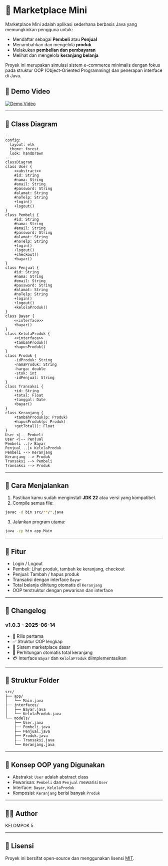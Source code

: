 # 🛒 Marketplace Mini

Marketplace Mini adalah aplikasi sederhana berbasis Java yang memungkinkan pengguna untuk:

- Mendaftar sebagai **Pembeli** atau **Penjual**
- Menambahkan dan mengelola **produk**
- Melakukan **pembelian dan pembayaran**
- Melihat dan mengelola **keranjang belanja**

Proyek ini merupakan simulasi sistem e-commerce minimalis dengan fokus pada struktur OOP (Object-Oriented Programming) dan penerapan interface di Java.

## 📸 Demo Video

[![Demo Video](https://i.ytimg.com/vi/teP3F0WMPvU/hqdefault.jpg?sqp=-oaymwEcCNACELwBSFXyq4qpAw4IARUAAIhCGAFwAcABBg==&rs=AOn4CLAz-Mu4UeqTCKY4WnIJSzxRIhCf7A)](https://www.youtube.com/watch?v=teP3F0WMPvU)

---

## 🧩 Class Diagram

```mermaid
---
config:
  layout: elk
  theme: forest
  look: handDrawn
---
classDiagram
class User {
    <<abstract>>
    #id: String
    #nama: String
    #email: String
    #password: String
    #alamat: String
    #noTelp: String
    +login()
    +logout()
}
class Pembeli {
    #id: String
    #nama: String
    #email: String
    #password: String
    #alamat: String
    #noTelp: String
    +login()
    +logout()
    +checkout()
    +bayar()
}
class Penjual {
    #id: String
    #nama: String
    #email: String
    #password: String
    #alamat: String
    #noTelp: String
    +login()
    +logout()
    +kelolaProduk()
}
class Bayar {
    <<interface>>
    +bayar()
}
class KelolaProduk {
    <<interface>>
    +tambahProduk()
    +hapusProduk()
}
class Produk {
    -idProduk: String
    -namaProduk: String
    -harga: double
    -stok: int
    -idPenjual: String
}
class Transaksi {
    +id: String
    +total: Float
    +tanggal: Date
    +bayar()
}
class Keranjang {
    +tambahProduk(p: Produk)
    +hapusProduk(p: Produk)
    +getTotal(): Float
}
User <|-- Pembeli
User <|-- Penjual
Pembeli ..|> Bayar
Penjual ..|> KelolaProduk
Pembeli --> Keranjang
Keranjang --> Produk
Transaksi --> Pembeli
Transaksi --> Produk

```

---

## 🚀 Cara Menjalankan

1. Pastikan kamu sudah menginstall **JDK 22** atau versi yang kompatibel.
2. Compile semua file:

```bash
javac -d bin src/**/*.java
```

3. Jalankan program utama:

```bash
java -cp bin app.Main
```

---

## 🧪 Fitur

- Login / Logout
- Pembeli: Lihat produk, tambah ke keranjang, checkout
- Penjual: Tambah / hapus produk
- Transaksi dengan interface `Bayar`
- Total belanja dihitung otomatis di `Keranjang`
- OOP terstruktur dengan pewarisan dan interface

---

## 📓 Changelog

### v1.0.3 - 2025-06-14

- 🚀 Rilis pertama
- ✅ Struktur OOP lengkap
- 🛒 Sistem marketplace dasar
- 🧮 Perhitungan otomatis total keranjang
- 💳 Interface `Bayar` dan `KelolaProduk` diimplementasikan

---

## 📂 Struktur Folder

```
src/
├── app/
│   └── Main.java
├── interfaces/
│   ├── Bayar.java
│   └── KelolaProduk.java
└── models/
    ├── User.java
    ├── Pembeli.java
    ├── Penjual.java
    ├── Produk.java
    ├── Transaksi.java
    └── Keranjang.java
```

---

## 🧠 Konsep OOP yang Digunakan

- Abstraksi: `User` adalah abstract class
- Pewarisan: `Pembeli` dan `Penjual` mewarisi `User`
- Interface: `Bayar`, `KelolaProduk`
- Komposisi: `Keranjang` berisi banyak `Produk`

---

## 🧑‍💻 Author

KELOMPOK 5

---

## 📃 Lisensi

Proyek ini bersifat open-source dan menggunakan lisensi [MIT](LICENSE).
